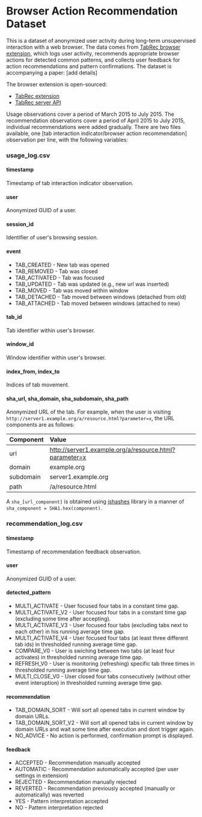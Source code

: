 # Browser Action Recommendation Dataset

This is a dataset of anonymized user activity during long-term unsupervised interaction with a web browser. The data comes from [TabRec browser extension](http://tabber.fiit.stuba.sk), which logs user activity, recommends appropriate browser actions for detected common patterns, and collects user feedback for action recommendations and pattern confirmations. The dataset is accompanying a paper: [add details]

The browser extension is open-sourced:
* [TabRec extension](https://github.com/martin-svk/tabrec)
* [TabRec server API](https://github.com/martin-svk/tabrec-api)

Usage observations cover a period of March 2015 to July 2015. The recommendation observations cover a period of April 2015 to July 2015, individual recommendations were added gradually. There are two files available, one [tab interaction indicator/browser action recommendation] observation per line, with the following variables:

### usage_log.csv

#### timestamp

Timestamp of tab interaction indicator observation.

#### user

Anonymized GUID of a user.

#### session_id

Identifier of user's browsing session.

#### event

* TAB_CREATED - New tab was opened
* TAB_REMOVED - Tab was closed
* TAB_ACTIVATED - Tab was focused
* TAB_UPDATED - Tab was updated (e.g., new url was inserted)
* TAB_MOVED - Tab was moved within window
* TAB_DETACHED - Tab moved between windows (detached from old)
* TAB_ATTACHED - Tab moved between windows (attached to new)

#### tab_id

Tab identifier within user's browser.

#### window_id

Window identifier within user's browser.

#### index_from, index_to

Indices of tab movement.

#### sha_url, sha_domain, sha_subdomain, sha_path

Anonymized URL of the tab. For example, when the user is visiting `http://server1.example.org/a/resource.html?parameter=x`, the URL components are as follows:

| Component | Value |
| :-------- | :---- |
| url       | http://server1.example.org/a/resource.html?parameter=x |
| domain    | example.org |
| subdomain | server1.example.org |
| path      | /a/resource.html | 

A `sha_[url_component]` is obtained using [jshashes](https://www.npmjs.com/package/jshashes) library in a manner of `sha_component = SHA1.hex(component)`.


### recommendation_log.csv

#### timestamp

Timestamp of recommendation feedback observation.

#### user

Anonymized GUID of a user.

#### detected_pattern

* MULTI_ACTIVATE - User focused four tabs in a constant time gap.
* MULTI_ACTIVATE_V2 - User focused four tabs in a constant time gap (excluding some time after accepting).	
* MULTI_ACTIVATE_V3 - User focused four tabs (excluding tabs next to each other) in his running average time gap.
* MULTI_ACTIVATE_V4 - User focused four tabs (at least three different tab ids) in thresholded running average time gap.
* COMPARE_V0 - User is swiching between two tabs (at least four activates) in thresholded running average time gap.
* REFRESH_V0 - User is monitoring (refreshing) specific tab three times in thresholded running average time gap.	
* MULTI_CLOSE_V0 - User closed four tabs consecutively (without other event interuption) in thresholded running average time gap.

#### recommendation

* TAB_DOMAIN_SORT - Will sort all opened tabs in current window by domain URLs.
* TAB_DOMAIN_SORT_V2 - Will sort all opened tabs in current window by domain URLs and wait some time after execution and dont trigger again.
* NO_ADVICE - No action is performed, confirmation prompt is displayed.

#### feedback

* ACCEPTED - Recommendation manually accepted
* AUTOMATIC - Recommendation automatically accepted (per user settings in extension)
* REJECTED - Recommendation manually rejected
* REVERTED - Recommendation previously accepted (manually or automatically) was reverted
* YES - Pattern interpretation accepted
* NO - Pattern interpretation rejected

